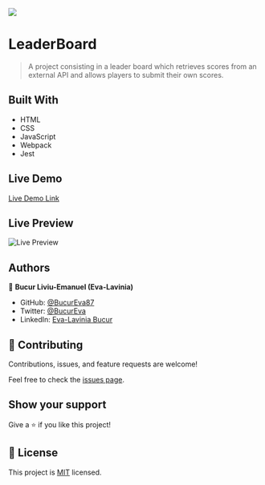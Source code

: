 ![](https://img.shields.io/badge/Microverse-blueviolet)

# LeaderBoard

> A project consisting in a leader board which retrieves scores from an external API and allows players to submit their own scores.

## Built With

- HTML
- CSS
- JavaScript
- Webpack
- Jest

## Live Demo

[Live Demo Link](https://bucureva87.github.io/leaderboard/dist/)

## Live Preview

![Live Preview](https://i.postimg.cc/ZnCGSNzb/leaderboard.png)

## Authors

👤 **Bucur Liviu-Emanuel (Eva-Lavinia)**

- GitHub: [@BucurEva87](https://github.com/BucurEva87)
- Twitter: [@BucurEva](https://twitter.com/BucurEva)
- LinkedIn: [Eva-Lavinia Bucur](https://www.linkedin.com/in/eva-lavinia-bucur-89626b1b7)

## 🤝 Contributing

Contributions, issues, and feature requests are welcome!

Feel free to check the [issues page](../../issues/).

## Show your support

Give a ⭐️ if you like this project!

## 📝 License

This project is [MIT](./LICENSE) licensed.
